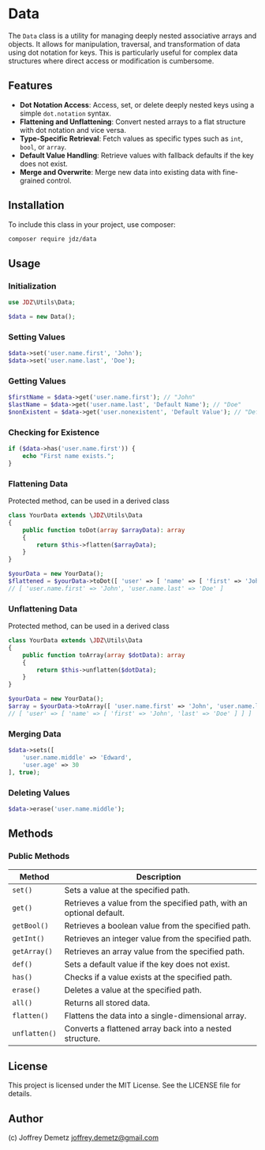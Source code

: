 # Data

The `Data` class is a utility for managing deeply nested associative arrays and objects. It allows for manipulation, traversal, and transformation of data using dot notation for keys. This is particularly useful for complex data structures where direct access or modification is cumbersome.

## Features

- **Dot Notation Access**: Access, set, or delete deeply nested keys using a simple `dot.notation` syntax.
- **Flattening and Unflattening**: Convert nested arrays to a flat structure with dot notation and vice versa.
- **Type-Specific Retrieval**: Fetch values as specific types such as `int`, `bool`, or `array`.
- **Default Value Handling**: Retrieve values with fallback defaults if the key does not exist.
- **Merge and Overwrite**: Merge new data into existing data with fine-grained control.

## Installation

To include this class in your project, use composer:

```bash
composer require jdz/data
```

## Usage

### Initialization

```php
use JDZ\Utils\Data;

$data = new Data();
```

### Setting Values

```php
$data->set('user.name.first', 'John');
$data->set('user.name.last', 'Doe');
```

### Getting Values

```php
$firstName = $data->get('user.name.first'); // "John"
$lastName = $data->get('user.name.last', 'Default Name'); // "Doe"
$nonExistent = $data->get('user.nonexistent', 'Default Value'); // "Default Value"
```

### Checking for Existence

```php
if ($data->has('user.name.first')) {
    echo "First name exists.";
}
```

### Flattening Data
Protected method, can be used in a derived class
```php
class YourData extends \JDZ\Utils\Data
{
    public function toDot(array $arrayData): array
    {
        return $this->flatten($arrayData);
    }
}

$yourData = new YourData();
$flattened = $yourData->toDot([ 'user' => [ 'name' => [ 'first' => 'John', 'last' => 'Doe' ] ] ]);
// [ 'user.name.first' => 'John', 'user.name.last' => 'Doe' ]
```

### Unflattening Data
Protected method, can be used in a derived class
```php
class YourData extends \JDZ\Utils\Data
{
    public function toArray(array $dotData): array
    {
        return $this->unflatten($dotData);
    }
}

$yourData = new YourData();
$array = $yourData->toArray([ 'user.name.first' => 'John', 'user.name.last' => 'Doe' ]);
// [ 'user' => [ 'name' => [ 'first' => 'John', 'last' => 'Doe' ] ] ]
```

### Merging Data

```php
$data->sets([
    'user.name.middle' => 'Edward',
    'user.age' => 30
], true);
```

### Deleting Values

```php
$data->erase('user.name.middle');
```

## Methods

### Public Methods

| Method       | Description |
|--------------|-------------|
| `set()`      | Sets a value at the specified path. |
| `get()`      | Retrieves a value from the specified path, with an optional default. |
| `getBool()`  | Retrieves a boolean value from the specified path. |
| `getInt()`   | Retrieves an integer value from the specified path. |
| `getArray()` | Retrieves an array value from the specified path. |
| `def()`      | Sets a default value if the key does not exist. |
| `has()`      | Checks if a value exists at the specified path. |
| `erase()`    | Deletes a value at the specified path. |
| `all()`      | Returns all stored data. |
| `flatten()`  | Flattens the data into a single-dimensional array. |
| `unflatten()`| Converts a flattened array back into a nested structure. |

## License

This project is licensed under the MIT License. See the LICENSE file for details.

## Author

(c) Joffrey Demetz <joffrey.demetz@gmail.com>

